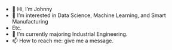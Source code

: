 - 👋 Hi, I’m Johnny
- 👀 I’m interested in Data Science, Machine Learning, and Smart Manufacturing
- Etc.
- 🌱 I’m currently majoring Industrial Engineering.
- 📫 How to reach me:  give me a message.

<!---
jk5279/jk5279 is a ✨ special ✨ repository because its `README.md` (this file) appears on your GitHub profile.
You can click the Preview link to take a look at your changes.
--->
